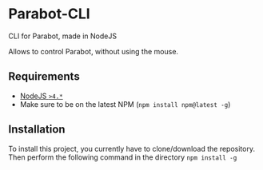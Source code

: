 # Parabot-CLI
CLI for Parabot, made in NodeJS

Allows to control Parabot, without using the mouse.

## Requirements
* [NodeJS `>4.*`](https://nodejs.org/en/download/)
* Make sure to be on the latest NPM (`npm install npm@latest -g`)

## Installation
To install this project, you currently have to clone/download the repository.  
Then perform the following command in the directory `npm install -g` 